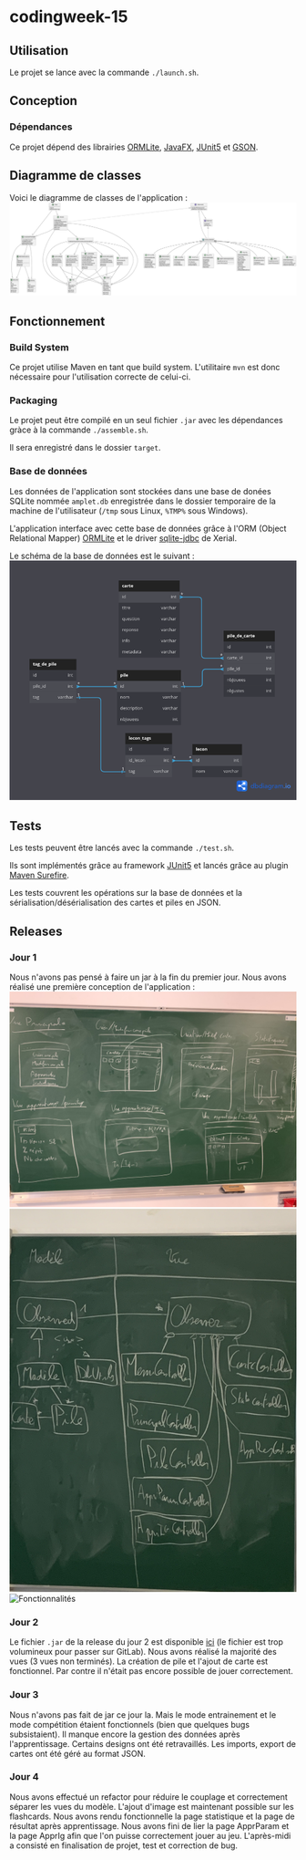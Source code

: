 # codingweek-15

## Utilisation

Le projet se lance avec la commande `./launch.sh`.

## Conception

### Dépendances

Ce projet dépend des librairies [ORMLite](https://ormlite.com), [JavaFX](https://openjfx.io/), [JUnit5](https://junit.org/junit5/) et [GSON](https://github.com/google/gson).

## Diagramme de classes

Voici le diagramme de classes de l'application : ![Class diagramm](doc/diagramme_classe.png)

## Fonctionnement

### Build System

Ce projet utilise Maven en tant que build system. L'utilitaire `mvn` est donc nécessaire pour l'utilisation correcte de celui-ci.

### Packaging

Le projet peut être compilé en un seul fichier `.jar` avec les dépendances gràce à la commande `./assemble.sh`.

Il sera enregistré dans le dossier `target`.

### Base de données

Les données de l'application sont stockées dans une base de donées SQLite nommée `amplet.db` enregistrée dans le dossier temporaire de la machine de l'utilisateur (`/tmp` sous Linux, `%TMP%` sous Windows).

L'application interface avec cette base de données grâce à l'ORM (Object Relational Mapper) [ORMLite](https://ormlite.com/) et le driver [sqlite-jdbc](https://github.com/xerial/sqlite-jdbc) de Xerial.

Le schéma de la base de données est le suivant : ![Database diagram](doc/diagramme_db.png)

## Tests

Les tests peuvent être lancés avec la commande `./test.sh`.

Ils sont implémentés grâce au framework [JUnit5](https://junit.org/junit5/) et lancés grâce au plugin [Maven Surefire](https://maven.apache.org/surefire/maven-surefire-plugin/).

Les tests couvrent les opérations sur la base de données et la sérialisation/désérialisation des cartes et piles en JSON.

## Releases

### Jour 1

Nous n'avons pas pensé à faire un jar à la fin du premier jour. Nous avons réalisé une première conception de l'application :
![Vues](doc/schémavues.jpg)
![Classes](doc/sch%C3%A9maclasses.jpg)
![Fonctionnalités](doc/fonctionnalités.jpg)

### Jour 2

Le fichier `.jar` de la release du jour 2 est disponible [ici](https://cdn.discordapp.com/attachments/1060246427755888742/1060246467853439108/flashcards-DAY2-jar-with-dependencies.jar) (le fichier est trop volumineux pour passer sur GitLab). Nous avons réalisé la majorité des vues (3 vues non terminés). La création de pile et l'ajout de carte est fonctionnel. Par contre il n'était pas encore possible de jouer correctement. 

### Jour 3

Nous n'avons pas fait de jar ce jour la. Mais le mode entrainement et le mode compétition étaient fonctionnels (bien que quelques bugs subsistaient). Il manque encore la gestion des données après l'apprentissage. Certains designs ont été retravaillés. Les imports, export de cartes ont été géré au format JSON.

### Jour 4

Nous avons effectué un refactor pour réduire le couplage et correctement séparer les vues du modèle.
L'ajout d'image est maintenant possible sur les flashcards.
Nous avons rendu fonctionnelle la page statistique et la page de résultat après apprentissage. Nous avons fini de lier la page ApprParam et la page ApprIg afin que l'on puisse correctement jouer au jeu.  L'après-midi a consisté en finalisation de projet, test et correction de bug.  
